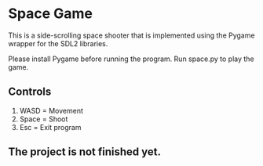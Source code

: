 # Space Game

This is a side-scrolling space shooter that is implemented using the Pygame wrapper for the SDL2 libraries.

Please install Pygame before running the program. Run space.py to play the game.

## Controls
1. WASD = Movement
2. Space = Shoot
3. Esc = Exit program

## The project is not finished yet.
